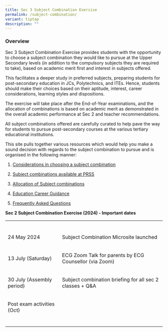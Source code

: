 ```yaml
---
title: Sec 3 Subject Combination Exercise
permalink: /subject-combination/
variant: tiptap
description: ""
---
```

<h3>Overview</h3>
<p>Sec 3 Subject Combination Exercise provides students with the opportunity
to choose a subject combination they would like to pursue at the Upper
Secondary levels (in addition to the compulsory subjects they are required
to take), based on academic merit first and interest in subjects offered.</p>
<p>This facilitates a deeper study in preferred subjects, preparing students
for post-secondary education in JCs, Polytechnics, and ITEs. Hence, students
should make their choices based on their aptitude, interest, career considerations,
learning styles and dispositions.</p>
<p>The exercise will take place after the End-of-Year examinations, and the
allocation of combinations is based on academic merit as demonstrated in
the overall academic performance at Sec 2 and teacher recommendations.</p>
<p>All subject combinations offered are carefully curated to help pave the
way for students to pursue post-secondary courses at the various tertiary
educational institutions.</p>
<p>This site pulls together various resources which would help you make a
sound decision with regards to the subject combination to pursue and is
organised in the following manner:</p>
<ol data-tight="true" class="tight">
<li>
<p><a href="/considerations-in-choosing-a-subject-combination/" rel="noopener noreferrer nofollow" target="_blank">Considerations in choosing a subject combination</a>
</p>
</li>
<li>
<p><a href="/list-of-subject-combinations/" rel="noopener noreferrer nofollow" target="_blank">Subject combinations available at PRSS</a>
</p>
</li>
<li>
<p><a href="/allocations-of-subject-combinations/" rel="noopener noreferrer nofollow" target="_blank">Allocation of Subject combinations</a>
</p>
</li>
<li>
<p><a href="/education-career-guidance/" rel="noopener noreferrer nofollow" target="_blank">Education Career Guidance</a>
</p>
</li>
<li>
<p><a href="/frequently-asked-questions/" rel="noopener noreferrer nofollow" target="_blank">Frequently Asked Questions</a>
</p>
</li>
</ol>
<p><strong>Sec 2 Subject Combination Exercise (2024) - Important dates</strong>
</p>
<table style="minWidth: 50px">
<colgroup>
<col>
<col>
</colgroup>
<tbody>
<tr>
<th rowspan="1" colspan="1">
<p></p>
</th>
<th rowspan="1" colspan="1">
<p></p>
</th>
</tr>
<tr>
<td rowspan="1" colspan="1">
<p>24 May 2024</p>
</td>
<td rowspan="1" colspan="1">
<p>Subject Combination Microsite launched</p>
</td>
</tr>
<tr>
<td rowspan="1" colspan="1">
<p>13 July (Saturday)</p>
</td>
<td rowspan="1" colspan="1">
<p>ECG Zoom Talk for parents by ECG Counsellor (via Zoom)</p>
</td>
</tr>
<tr>
<td rowspan="1" colspan="1">
<p>30 July (Assembly period)</p>
</td>
<td rowspan="1" colspan="1">
<p>Subject combination briefing for all sec 2 classes + Q&amp;A</p>
</td>
</tr>
<tr>
<td rowspan="1" colspan="1">
<p>Post exam activities (Oct)</p>
</td>
<td rowspan="1" colspan="1">
<p></p>
</td>
</tr>
<tr>
<td rowspan="1" colspan="1">
<p></p>
</td>
<td rowspan="1" colspan="1">
<p></p>
</td>
</tr>
</tbody>
</table>
<p></p>